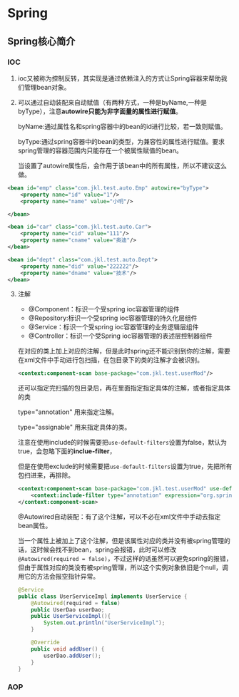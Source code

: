 # Spring

## Spring核心简介

###  IOC

1. ioc又被称为控制反转，其实现是通过依赖注入的方式让Spring容器来帮助我们管理bean对象。

2. 可以通过自动装配来自动赋值（有两种方式，一种是byName,一种是byType），注意**autowire只能为非字面量的属性进行赋值**。

   byName:通过属性名和spring容器中的bean的id进行比较，若一致则赋值。

   byType:通过spring容器中的bean的类型，为兼容性的属性进行赋值。要求spring管理的容器范围内只能存在一个被属性赋值的bean。

   当设置了autowire属性后，会作用于该bean中的所有属性，所以不建议这么做。

```xml
<bean id="emp" class="com.jkl.test.auto.Emp" autowire="byType">
    <property name="id" value="1"/>
    <property name="name" value="小明"/>

</bean>

<bean id="car" class="com.jkl.test.auto.Car">
    <property name="cid" value="111"/>
    <property name="cname" value="奥迪"/>
</bean>

<bean id="dept" class="com.jkl.test.auto.Dept">
    <property name="did" value="222222"/>
    <property name="dname" value="技术"/>
</bean>
```

3. 注解

   - @Component：标识一个受spring ioc容器管理的组件
   - @Repository:标识一个受spring ioc容器管理的持久化层组件
   - @Service：标识一个受spring ioc容器管理的业务逻辑层组件
   - @Controller：标识一个受Spring ioc容器管理的表述层控制器组件

   在对应的类上加上对应的注解，但是此时spring还不能识别到你的注解，需要在xml文件中手动进行包扫描，在包目录下的类的注解才会被识别。

   ```xml
   <context:component-scan base-package="com.jkl.test.userMod"/>
   ```
   
   还可以指定完扫描的包目录后，再在里面指定指定具体的注解，或者指定具体的类
   
   type="annotation" 用来指定注解。
   
   type="assignable" 用来指定具体的类。
   
   注意在使用include的时候需要把```use-default-filters```设置为false，默认为true，会忽略下面的**inclue-filter**，
   
   但是在使用exclude的时候需要把```use-default-filters```设置为true，先把所有包扫进来，再排除。
   
   ```xml
   <context:component-scan base-package="com.jkl.test.userMod" use-default-filters="false">
       <context:include-filter type="annotation" expression="org.springframework.stereotype.Controller"/>
   </context:component-scan>
   ```
   
   @Autowired自动装配：有了这个注解，可以不必在xml文件中手动去指定bean属性。
   
   当一个属性上被加上了这个注解，但是该属性对应的类并没有被spring管理的话，这时候会找不到bean，spring会报错，此时可以修改```@Autowired(required = false)```，不过这样的话虽然可以避免spring的报错，但由于属性对应的类没有被spring管理，所以这个实例对象依旧是个null，调用它的方法会报空指针异常。
   
   ```java
   @Service
   public class UserServiceImpl implements UserService {
       @Autowired(required = false)
       public UserDao userDao;
       public UserServiceImpl(){
           System.out.println("UserServiceImpl");
       }
   
       @Override
       public void addUser() {
           userDao.addUser();
       }
   }
   ```







### AOP

